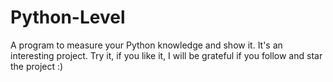 # Python-Level
A program to measure your Python knowledge and show it. It's an interesting project.
Try it, if you like it, I will be grateful if you follow and star the project :)
